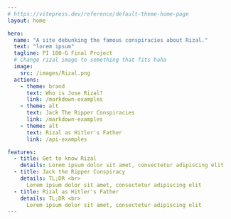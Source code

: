 ```yaml
---
# https://vitepress.dev/reference/default-theme-home-page
layout: home

hero:
  name: "A site debunking the famous conspiracies about Rizal."
  text: "lorem ipsum"
  tagline: PI 100-G Final Project
  # Change rizal image to something that fits haha
  image:
    src: /images/Rizal.png
  actions:
    - theme: brand
      text: Who is Jose Rizal?
      link: /markdown-examples
    - theme: alt
      text: Jack The Ripper Conspiracies
      link: /markdown-examples
    - theme: alt
      text: Rizal as Hitler's Father
      link: /api-examples

features:
  - title: Get to know Rizal
    details: Lorem ipsum dolor sit amet, consectetur adipiscing elit
  - title: Jack the Ripper Conspiracy
    details: TL;DR <br>
      Lorem ipsum dolor sit amet, consectetur adipiscing elit
  - title: Rizal as Hitler's Father
    details: TL;DR <br>
      Lorem ipsum dolor sit amet, consectetur adipiscing elit
---
```

